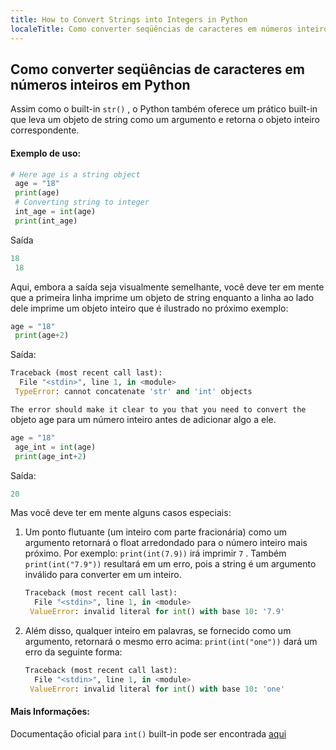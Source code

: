 ```yaml
---
title: How to Convert Strings into Integers in Python
localeTitle: Como converter seqüências de caracteres em números inteiros em Python
---
```

## Como converter seqüências de caracteres em números inteiros em Python

Assim como o built-in `str()` , o Python também oferece um prático built-in que leva um objeto de string como um argumento e retorna o objeto inteiro correspondente.

#### Exemplo de uso:

```py
# Here age is a string object 
 age = "18" 
 print(age) 
 # Converting string to integer 
 int_age = int(age) 
 print(int_age) 
```

Saída

```py
18 
 18 
```

Aqui, embora a saída seja visualmente semelhante, você deve ter em mente que a primeira linha imprime um objeto de string enquanto a linha ao lado dele imprime um objeto inteiro que é ilustrado no próximo exemplo:

```py
age = "18" 
 print(age+2) 
```

Saída:

```py
Traceback (most recent call last): 
  File "<stdin>", line 1, in <module> 
 TypeError: cannot concatenate 'str' and 'int' objects 
```

`The error should make it clear to you that you need to convert the` objeto age para um número inteiro antes de adicionar algo a ele.

```py
age = "18" 
 age_int = int(age) 
 print(age_int+2) 
```

Saída:

```py
20 
```

Mas você deve ter em mente alguns casos especiais:

1.  Um ponto flutuante (um inteiro com parte fracionária) como um argumento retornará o float arredondado para o número inteiro mais próximo. Por exemplo: `print(int(7.9))` irá imprimir `7` . Também `print(int("7.9"))` resultará em um erro, pois a string é um argumento inválido para converter em um inteiro.
    
    ```py
    Traceback (most recent call last): 
      File "<stdin>", line 1, in <module> 
     ValueError: invalid literal for int() with base 10: '7.9' 
    
    ```
    
2.  Além disso, qualquer inteiro em palavras, se fornecido como um argumento, retornará o mesmo erro acima: `print(int("one"))` dará um erro da seguinte forma:
    
    ```py
    Traceback (most recent call last): 
      File "<stdin>", line 1, in <module> 
     ValueError: invalid literal for int() with base 10: 'one' 
    
    ```
    

#### Mais Informações:

Documentação oficial para `int()` built-in pode ser encontrada [aqui](https://docs.python.org/3.6/library/functions.html#int)
